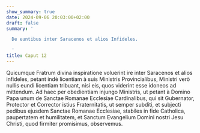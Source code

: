 ```yaml
---
show_summary: true
date: 2024-09-06 20:03:00+02:00
draft: false
summary: '

  De euntibus inter Saracenos et alios Infideles.

  '
title: Caput 12
---
```





Quicumque Fratrum divina inspiratione voluerint ire inter Saracenos et alios infideles, petant indè licentiam à suis Ministris Provincialibus, Ministri verò nullis eundi licentiam tribuant, nisi eis, quos viderint esse idoneos ad mittendum. Ad haec per obedientiam injungo Ministris, ut petant à Domino Papa unum de Sanctae Romanae Ecclesiae Cardinalibus, qui sit Gubernator, Protector et Corrector istius Fraternitatis, ut semper subditi, et subjecti pedibus ejusdem Sanctae Romanae Ecclesiae, stabiles in fide Catholica, paupertatem et humilitatem, et Sanctum Evangelium Domini nostri Jesu Christi, quod firmiter promisimus, observemus.
